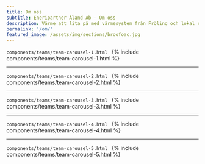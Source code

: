 ```yaml
---
title: Om oss
subtitle: Eneripartner Åland Ab – Om oss
description: Värme att lita på med värmesystem från Fröling och lokal expertis på Åland.
permalink: '/om/'
featured_image: /assets/img/sections/broofoac.jpg
---
```


```components/teams/team-carousel-1.html ```
{% include components/teams/team-carousel-1.html %}

---
```components/teams/team-carousel-2.html ```
{% include components/teams/team-carousel-2.html %}

---
```components/teams/team-carousel-3.html ```
{% include components/teams/team-carousel-3.html %}

---
```components/teams/team-carousel-4.html ```
{% include components/teams/team-carousel-4.html %}

---
```components/teams/team-carousel-5.html ```
{% include components/teams/team-carousel-5.html %}